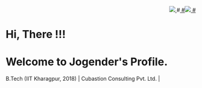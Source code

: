 <p align=right>
  <a href="https://github.com/jogipanwar">
    <img src="https://visitor-badge.laobi.icu/badge?page_id=jogipanwar.visitor-badge&title=Visits">
  </a>
  #<a href="https://github.com/jogipanwar?tab=repositories">
    #<img src="https://badges.pufler.dev/repos/jogipanwar?style=flat-square&color=blue&logo=github">
 # </a>
</p>

# Hi, There !!! 

# Welcome to Jogender's Profile.


B.Tech (IIT Kharagpur, 2018) | Cubastion Consulting Pvt. Ltd. | 


<!--
**jogipanwar/jogipanwar** is a ✨ _special_ ✨ repository because its `README.md` (this file) appears on your GitHub profile.

Here are some ideas to get you started:

- 🔭 I’m currently working on ...
- 🌱 I’m currently learning ...
- 👯 I’m looking to collaborate on ...
- 🤔 I’m looking for help with ...
- 💬 Ask me about ...
- 📫 How to reach me: ...
- 😄 Pronouns: ...
- ⚡ Fun fact: ...
-->
